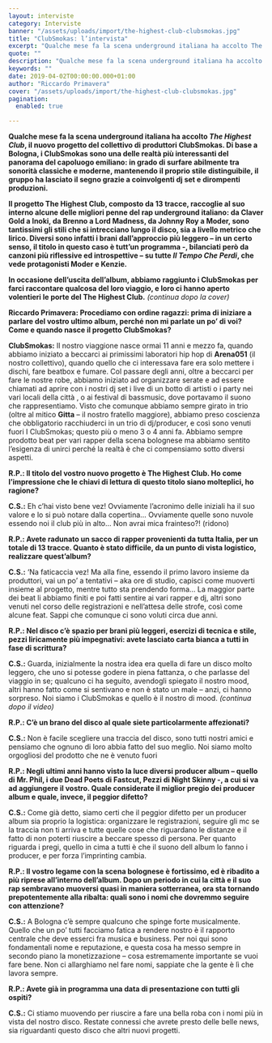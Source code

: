 ```yaml
---
layout: interviste
category: Interviste
banner: "/assets/uploads/import/the-highest-club-clubsmokas.jpg"
title: "ClubSmokas: l’intervista"
excerpt: "Qualche mese fa la scena underground italiana ha accolto The Highest Club, il nuovo progetto del collettivo di produttori ClubSmokas. Di base a Bologna, i ClubSmokas sono una delle realtà più interessanti del panorama del capoluogo emiliano: in grado di surfare abilmente tra sonorità classiche e moderne, mantenendo il proprio stile distinguibile, il gruppo ha…"
quote: ""
description: "Qualche mese fa la scena underground italiana ha accolto The Highest Club, il nuovo progetto del collettivo di produttori ClubSmokas. Di base a Bologna, i ClubSmokas sono una delle realtà più interessanti del panorama del capoluogo emiliano: in grado di surfare abilmente tra sonorità classiche e moderne, mantenendo il proprio stile distinguibile, il gruppo ha…"
keywords: ""
date: 2019-04-02T00:00:00.000+01:00
author: "Riccardo Primavera"
cover: "/assets/uploads/import/the-highest-club-clubsmokas.jpg"
pagination:
  enabled: true

---
```


**Qualche mese fa la scena underground italiana ha accolto _The Highest Club_, il nuovo progetto del collettivo di produttori ClubSmokas. Di base a Bologna, i ClubSmokas sono una delle realtà più interessanti del panorama del capoluogo emiliano: in grado di surfare abilmente tra sonorità classiche e moderne, mantenendo il proprio stile distinguibile, il gruppo ha lasciato il segno grazie a coinvolgenti dj set e dirompenti produzioni.** 

**Il progetto The Highest Club, composto da 13 tracce, raccoglie al suo interno alcune delle migliori penne del rap underground italiano: da Claver Gold a Inoki, da Brenno a Lord Madness, da Johnny Roy a Moder, sono tantissimi gli stili che si intrecciano lungo il disco, sia a livello metrico che lirico. Diversi sono infatti i brani dall’approccio più leggero – in un certo senso, il titolo in questo caso è tutt’un programma -, bilanciati però da canzoni più riflessive ed introspettive – su tutte _Il Tempo Che Perdi_, che vede protagonisti Moder e Kenzie.**

**In occasione dell’uscita dell’album, abbiamo raggiunto i ClubSmokas per farci raccontare qualcosa del loro viaggio, e loro ci hanno aperto volentieri le porte del The Highest Club.** _(continua dopo la cover)_

**Riccardo Primavera: Procediamo con ordine ragazzi: prima di iniziare a parlare del vostro ultimo album, perché non mi parlate un po’ di voi? Come e quando nasce il progetto ClubSmokas?**

**ClubSmokas:** Il nostro viaggione nasce ormai 11 anni e mezzo fa, quando abbiamo iniziato a beccarci ai primissimi laboratori hip hop di **Arena051** (il nostro collettivo), quando quello che ci interessava fare era solo mettere i dischi, fare beatbox e fumare. Col passare degli anni, oltre a beccarci per fare le nostre robe, abbiamo iniziato ad organizzare serate e ad essere chiamati ad aprire con i nostri dj set i live di un botto di artisti o i party nei vari locali della città , o ai festival di bassmusic, dove portavamo il suono che rappresentiamo. Visto che comunque abbiamo sempre girato in trio (oltre al mitico **Gitta** – il nostro fratello maggiore), abbiamo preso coscienza che obbligatorio racchiuderci in un trio di dj/producer, e così sono venuti fuori I ClubSmokas; questo più o meno 3 o 4 anni fa. Abbiamo sempre prodotto beat per vari rapper della scena bolognese ma abbiamo sentito l’esigenza di unirci perché la realtà è che ci compensiamo sotto diversi aspetti.

**R.P.: Il titolo del vostro nuovo progetto è The Highest Club. Ho come l’impressione che le chiavi di lettura di questo titolo siano molteplici, ho ragione?**

**C.S.:** Eh c’hai visto bene vez! Ovviamente l’acronimo delle iniziali ha il suo valore e lo si può notare dalla copertina… Ovviamente quelle sono nuvole essendo noi il club più in alto… Non avrai mica frainteso?! (ridono)

**R.P.: Avete radunato un sacco di rapper provenienti da tutta Italia, per un totale di 13 tracce. Quanto è stato difficile, da un punto di vista logistico, realizzare quest’album?**

**C.S.:** ‘Na faticaccia vez! Ma alla fine, essendo il primo lavoro insieme da produttori, vai un po’ a tentativi – aka ore di studio, capisci come muoverti insieme al progetto, mentre tutto sta prendendo forma… La maggior parte dei beat li abbiamo finiti e poi fatti sentire ai vari rapper e dj, altri sono venuti nel corso delle registrazioni e nell’attesa delle strofe, così come alcune feat. Sappi che comunque ci sono voluti circa due anni.

**R.P.: Nel disco c’è spazio per brani più leggeri, esercizi di tecnica e stile, pezzi liricamente più impegnativi: avete lasciato carta bianca a tutti in fase di scrittura?**

**C.S.:** Guarda, inizialmente la nostra idea era quella di fare un disco molto leggero, che uno si potesse godere in piena fattanza, o che parlasse del viaggio in se; qualcuno ci ha seguito, avendogli spiegato il nostro mood, altri hanno fatto come si sentivano e non è stato un male – anzi, ci hanno sorpreso. Noi siamo i ClubSmokas e quello è il nostro di mood. _(continua dopo il video)_

**R.P.: C’è un brano del disco al quale siete particolarmente affezionati?**

**C.S.:** Non è facile scegliere una traccia del disco, sono tutti nostri amici e pensiamo che ognuno di loro abbia fatto del suo meglio. Noi siamo molto orgogliosi del prodotto che ne è venuto fuori

**R.P.: Negli ultimi anni hanno visto la luce diversi producer album – quello di Mr. Phil, i due Dead Poets di Fastcut, Pezzi di Night Skinny -, a cui si va ad aggiungere il vostro. Quale considerate il miglior pregio dei producer album e quale, invece, il peggior difetto?**

**C.S.:** Come già detto, siamo certi che il peggior difetto per un producer album sia proprio la logistica: organizzare le registrazioni, seguire gli mc se la traccia non ti arriva e tutte quelle cose che riguardano le distanze e il fatto di non poterti riuscire a beccare spesso di persona. Per quanto riguarda i pregi, quello in cima a tutti è che il suono dell album lo fanno i producer, e per forza l’imprinting cambia.

**R.P.: Il vostro legame con la scena bolognese è fortissimo, ed è ribadito a più riprese all’interno dell’album. Dopo un periodo in cui la città e il suo rap sembravano muoversi quasi in maniera sotterranea, ora sta tornando prepotentemente alla ribalta: quali sono i nomi che dovremmo seguire con attenzione?**

**C.S.:** A Bologna c’è sempre qualcuno che spinge forte musicalmente. Quello che un po’ tutti facciamo fatica a rendere nostro è il rapporto centrale che deve esserci fra musica e business. Per noi qui sono fondamentali nome e reputazione, e questa cosa ha messo sempre in secondo piano la monetizzazione – cosa estremamente importante se vuoi fare bene. Non ci allarghiamo nel fare nomi, sappiate che la gente è lì che lavora sempre.

**R.P.: Avete già in programma una data di presentazione con tutti gli ospiti?**

**C.S.:** Ci stiamo muovendo per riuscire a fare una bella roba con i nomi più in vista del nostro disco. Restate connessi che avrete presto delle belle news, sia riguardanti questo disco che altri nuovi progetti.